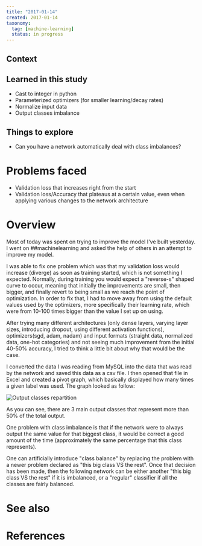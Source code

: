 ```yaml
---
title: "2017-01-14"
created: 2017-01-14
taxonomy:
  tag: [machine-learning]
  status: in progress
---
```


## Context

## Learned in this study
* Cast to integer in python
* Parameterized optimizers (for smaller learning/decay rates)
* Normalize input data
* Output classes imbalance

## Things to explore
* Can you have a network automatically deal with class imbalances?

# Problems faced
* Validation loss that increases right from the start
* Validation loss/Accuracy that plateaus at a certain value, even when applying various changes to the network architecture

# Overview
Most of today was spent on trying to improve the model I've built yesterday. I went on ##machinelearning and asked the help of others in an attempt to improve my model.

I was able to fix one problem which was that my validation loss would increase (diverge) as soon as training started, which is not something I expected. Normally, during training you would expect a "reverse-s" shaped curve to occur, meaning that initially the improvements are small, then bigger, and finally revert to being small as we reach the point of optimization. In order to fix that, I had to move away from using the default values used by the optimizers, more specifically their learning rate, which were from 10-100 times bigger than the value I set up on using.

After trying many different architectures (only dense layers, varying layer sizes, introducing dropout, using different activation functions), optimizers(sgd, adam, nadam) and input formats (straight data, normalized data, one-hot categories) and not seeing much improvement from the initial 40-50% accuracy, I tried to think a little bit about why that would be the case.

I converted the data I was reading from MySQL into the data that was read by the network and saved this data as a csv file. I then opened that file in Excel and created a pivot graph, which basically displayed how many times a given label was used. The graph looked as follow:

![Output classes repartition](assets/output-classes-repartition.png "Output classes repartition")

As you can see, there are 3 main output classes that represent more than 50% of the total output.

One problem with class imbalance is that if the network were to always output the same value for that biggest class, it would be correct a good amount of the time (approximately the same percentage that this class represents).

One can artificially introduce "class balance" by replacing the problem with a newer problem declared as "this big class VS the rest". Once that decision has been made, then the following network can be either another "this big class VS the rest" if it is imbalanced, or a "regular" classifier if all the classes are fairly balanced.

# See also

# References
